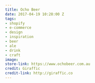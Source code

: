 ```yaml
---
title: Ocho Beer
date: 2017-04-19 10:28:00 Z
tags:
- shopify
- e-commerce
- design
- inspiration
- beer
- ale
- drink
- craft
image: 
store-link: https://www.ochobeer.com.au
credit: Giraffic
credit-link: http://giraffic.co
---
```


